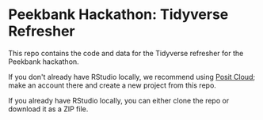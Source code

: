 # Peekbank Hackathon: Tidyverse Refresher
This repo contains the code and data for the Tidyverse refresher for the Peekbank hackathon.

If you don't already have RStudio locally, we recommend using [Posit Cloud](posit.cloud); make an account there and create a new project from this repo.

If you already have RStudio locally, you can either clone the repo or download it as a ZIP file.
